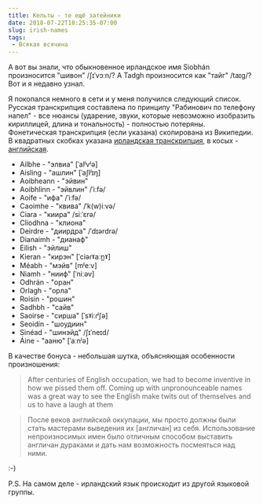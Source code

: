 ```yaml
---
title: Кельты - те ещё затейники
date: 2018-07-22T18:25:35-07:00
slug: irish-names
tags:
 - Всякая всячина
---
```


А вот вы знали, что обыкновенное ирландское имя Siobhán произносится "шивон"
/ʃɪˈvɔːn/? А Tadgh произносится как "тайг" /taɪɡ/? Вот и я недавно узнал.

Я покопался немного в сети и у меня получился следующий список. Русская
транскрипция составлена по принципу "Рабинович по телефону напел" - все нюансы
(ударение, звуки, которые невозможно изобразить кириллицей, длина и
тональность) - полностью потеряны. Фонетическая транскрипция (если указана)
скопирована из Википедии. В квадратных скобках указана [ирландская
транскрипция][1], в косых - [английская][2].

* Ailbhe - "элвиа" [ˈalʲvʲə]
* Aisling - "ашлин" [ˈaʃlʲɪŋ]
* Aoibheann - "эйвин"
* Aoibhlinn - "эйвлин" /ˈiːfə/
* Aoife - "ифа" /ˈiːfə/
* Caoimhe - "квива" /ˈk(w)iːvə/
* Ciara - "киира" /siːˈɛrə/
* Cliodhna - "клиона"
* Deirdre - "диирдра" /ˈdɪərdrə/
* Dianaimh - "дианаф"
* Eilish - "эйлиш"
* Kieran - "кирэн" [ˈciəɾˠaːn̪ˠ]
* Méabh - "мэйв" [mʲeːv]
* Niamh - "нииф" [ˈniːəv]
* Odhrán - "оран"
* Orlagh - "орла"
* Roisin - "рошин"
* Sadhbh - "сайв"
* Saoirse - "сирша" [ˈsˠiːɾʲʃə]
* Seoidín - "шоудиин"
* Sinéad - "шинэйд" /ʃɪˈneɪd/
* Áine - "ааню" [ˈaːnʲə]

В качестве бонуса - небольшая шутка, объясняющая особенности произношения:

> After centuries of English occupation, we had to become inventive in how we
> pissed them off. Coming up with unpronounceable names was a great way to see
> the English make twits out of themselves and us to have a laugh at them

> После веков английской оккупации, мы просто должны были стать мастерами
> выведения их [англичан] из себя. Использование непроизносимых имен было
> отличным способом выставить англичан дураками и дать нам возможность
> посмеяться над ними.

:-)

P.S. На самом деле - ирландский язык происходит из другой языковой группы.

<!--more-->

[1]: https://en.wikipedia.org/wiki/Help:IPA/Irish
[2]: https://en.wikipedia.org/wiki/Help:IPA/English
